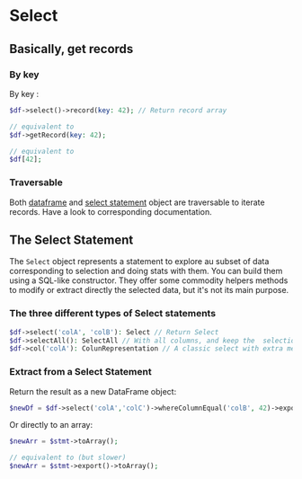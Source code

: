 # Select

## Basically, get records

### By key
By key :
```php
$df->select()->record(key: 42); // Return record array

// equivalent to
$df->getRecord(key: 42);

// equivalent to
$df[42];
```

### Traversable
Both [dataframe](../Dataframe_Object.md#iterating-over-records) and [select statement](Principles#statements-are-traversable) object are traversable to iterate records. Have a look to corresponding documentation.

## The Select Statement
The `Select` object represents a statement to explore au subset of data corresponding to selection and doing stats with them. You can build them using a SQL-like constructor. They offer some commodity helpers methods to modify or extract directly the selected data, but it's not its main purpose.

### The three different types of Select statements
```php
$df->select('colA', 'colB'): Select // Return Select
$df->selectAll(): SelectAll // With all columns, and keep the  selection in returned select object even if columns are aded or deleted to the dataframe.
$df->col('colA'): ColunRepresentation // A classic select with extra methods to rename, remove, clone, type the selected column.
```

### Extract from a Select Statement

Return the result as a new DataFrame object:
```php
$newDf = $df->select('colA','colC')->whereColumnEqual('colB', 42)->export();
```

Or directly to an array:
```php
$newArr = $stmt->toArray();

// equivalent to (but slower)
$newArr = $stmt->export()->toArray();
```
